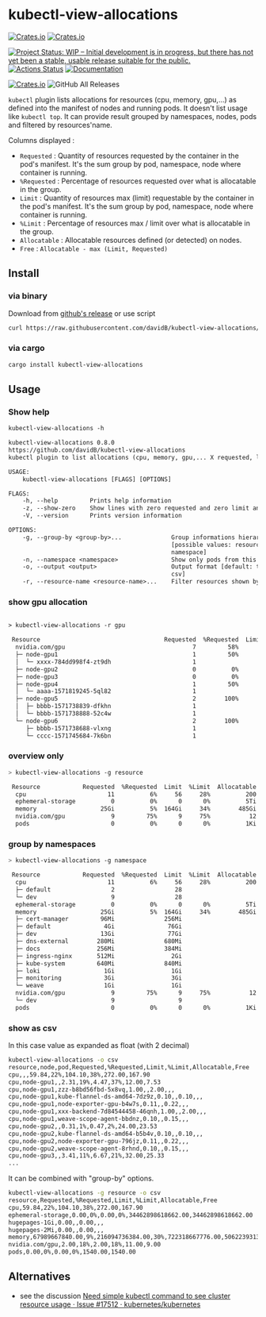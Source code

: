 # kubectl-view-allocations

[![Crates.io](https://img.shields.io/crates/l/kubectl-view-allocations.svg)](http://creativecommons.org/publicdomain/zero/1.0/)
[![Crates.io](https://img.shields.io/crates/v/kubectl-view-allocations.svg)](https://crates.io/crates/kubectl-view-allocations)

[![Project Status: WIP – Initial development is in progress, but there has not yet been a stable, usable release suitable for the public.](https://www.repostatus.org/badges/latest/wip.svg)](https://www.repostatus.org/#wip)
[![Actions Status](https://github.com/davidB/kubectl-view-allocations/workflows/ci-flow/badge.svg)](https://github.com/davidB/kubectl-view-allocations/actions)
[![Documentation](https://docs.rs/kubectl-view-allocations/badge.svg)](https://docs.rs/kubectl-view-allocations/)

[![Crates.io](https://img.shields.io/crates/d/kubectl-view-allocations.svg)](https://crates.io/crates/kubectl-view-allocations)
![GitHub All Releases](https://img.shields.io/github/downloads/davidB/kubectl-view-allocations/total.svg)

`kubectl` plugin lists allocations for resources (cpu, memory, gpu,...) as defined into the manifest of nodes and running pods. It doesn't list usage like `kubectl top`. It can provide result grouped by namespaces, nodes, pods and filtered by resources'name.

Columns displayed :

- `Requested` : Quantity of resources requested by the container in the pod's manifest. It's the sum group by pod, namespace, node where container is running.
- `%Requested` : Percentage of resources requested over what is allocatable in the group.
- `Limit` : Quantity of resources max (limit) requestable by the container in the pod's manifest. It's the sum group by pod, namespace, node where container is running.
- `%Limit` : Percentage of resources max / limit over what is allocatable in the group.
- `Allocatable` : Allocatable resources defined (or detected) on nodes.
- `Free` : `Allocatable - max (Limit, Requested)`

## Install

### via binary

Download from [github's release](https://github.com/davidB/kubectl-view-allocations/releases/latest) or use script

```sh
curl https://raw.githubusercontent.com/davidB/kubectl-view-allocations/master/scripts/getLatest.sh | bash
```

### via cargo

```sh
cargo install kubectl-view-allocations
```

## Usage

### Show help

```txt
kubectl-view-allocations -h

kubectl-view-allocations 0.8.0
https://github.com/davidB/kubectl-view-allocations
kubectl plugin to list allocations (cpu, memory, gpu,... X requested, limit, allocatable,...)

USAGE:
    kubectl-view-allocations [FLAGS] [OPTIONS]

FLAGS:
    -h, --help         Prints help information
    -z, --show-zero    Show lines with zero requested and zero limit and zero allocatable
    -V, --version      Prints version information

OPTIONS:
    -g, --group-by <group-by>...              Group informations hierarchically (default: -g resource -g node -g pod)
                                              [possible values: resource, node, pod,
                                              namespace]
    -n, --namespace <namespace>               Show only pods from this namespace
    -o, --output <output>                     Output format [default: table]  [possible values: table,
                                              csv]
    -r, --resource-name <resource-name>...    Filter resources shown by name(s), by default all resources are listed
```

### show gpu allocation

```txt

> kubectl-view-allocations -r gpu

 Resource                                   Requested  %Requested  Limit  %Limit  Allocatable  Free
  nvidia.com/gpu                                    7         58%      7     58%           12     5
  ├─ node-gpu1                                      1         50%      1     50%            2     1
  │  └─ xxxx-784dd998f4-zt9dh                       1                  1
  ├─ node-gpu2                                      0          0%      0      0%            2     2
  ├─ node-gpu3                                      0          0%      0      0%            2     2
  ├─ node-gpu4                                      1         50%      1     50%            2     1
  │  └─ aaaa-1571819245-5ql82                       1                  1
  ├─ node-gpu5                                      2        100%      2    100%            2     0
  │  ├─ bbbb-1571738839-dfkhn                       1                  1
  │  └─ bbbb-1571738888-52c4w                       1                  1
  └─ node-gpu6                                      2        100%      2    100%            2     0
     ├─ bbbb-1571738688-vlxng                       1                  1
     └─ cccc-1571745684-7k6bn                       1                  1
```

### overview only

```sh
> kubectl-view-allocations -g resource

 Resource            Requested  %Requested  Limit  %Limit  Allocatable   Free
  cpu                       11          6%     56     28%          200    144
  ephemeral-storage          0          0%      0      0%          5Ti    5Ti
  memory                  25Gi          5%  164Gi     34%        485Gi  320Gi
  nvidia.com/gpu             9         75%      9     75%           12      3
  pods                       0          0%      0      0%          1Ki    1Ki
```

### group by namespaces

```sh
> kubectl-view-allocations -g namespace

 Resource            Requested  %Requested  Limit  %Limit  Allocatable   Free
  cpu                       11          6%     56     28%          200    144
  ├─ default                 2                 28
  └─ dev                     9                 28
  ephemeral-storage          0          0%      0      0%          5Ti    5Ti
  memory                  25Gi          5%  164Gi     34%        485Gi  320Gi
  ├─ cert-manager         96Mi              256Mi
  ├─ default               4Gi               76Gi
  ├─ dev                  13Gi               77Gi
  ├─ dns-external        280Mi              680Mi
  ├─ docs                256Mi              384Mi
  ├─ ingress-nginx       512Mi                2Gi
  ├─ kube-system         640Mi              840Mi
  ├─ loki                  1Gi                1Gi
  ├─ monitoring            3Gi                3Gi
  └─ weave                 1Gi                1Gi
  nvidia.com/gpu             9         75%      9     75%           12      3
  └─ dev                     9                  9
  pods                       0          0%      0      0%          1Ki    1Ki
```

### show as csv

In this case value as expanded as float (with 2 decimal)

```sh
kubectl-view-allocations -o csv
resource,node,pod,Requested,%Requested,Limit,%Limit,Allocatable,Free
cpu,,,59.84,22%,104.10,38%,272.00,167.90
cpu,node-gpu1,,2.31,19%,4.47,37%,12.00,7.53
cpu,node-gpu1,zzz-b8bd56fbd-5x8vq,1.00,,2.00,,,
cpu,node-gpu1,kube-flannel-ds-amd64-7dz9z,0.10,,0.10,,,
cpu,node-gpu1,node-exporter-gpu-b4w7s,0.11,,0.22,,,
cpu,node-gpu1,xxx-backend-7d84544458-46qnh,1.00,,2.00,,,
cpu,node-gpu1,weave-scope-agent-bbdnz,0.10,,0.15,,,
cpu,node-gpu2,,0.31,1%,0.47,2%,24.00,23.53
cpu,node-gpu2,kube-flannel-ds-amd64-b5b4v,0.10,,0.10,,,
cpu,node-gpu2,node-exporter-gpu-796jz,0.11,,0.22,,,
cpu,node-gpu2,weave-scope-agent-8rhnd,0.10,,0.15,,,
cpu,node-gpu3,,3.41,11%,6.67,21%,32.00,25.33
...
```

It can be combined with "group-by" options.

```sh
kubectl-view-allocations -g resource -o csv
resource,Requested,%Requested,Limit,%Limit,Allocatable,Free
cpu,59.84,22%,104.10,38%,272.00,167.90
ephemeral-storage,0.00,0%,0.00,0%,34462898618662.00,34462898618662.00
hugepages-1Gi,0.00,,0.00,,,
hugepages-2Mi,0.00,,0.00,,,
memory,67989667840.00,9%,216094736384.00,30%,722318667776.00,506223931392.00
nvidia.com/gpu,2.00,18%,2.00,18%,11.00,9.00
pods,0.00,0%,0.00,0%,1540.00,1540.00
```

## Alternatives

- see the discussion [Need simple kubectl command to see cluster resource usage · Issue #17512 · kubernetes/kubernetes](https://github.com/kubernetes/kubernetes/issues/17512)
